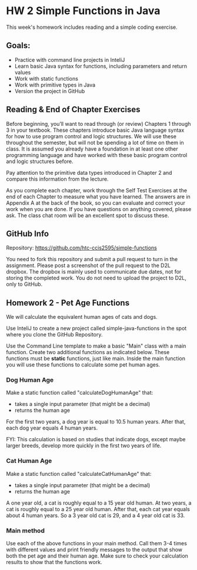 ---
---
# HW 2 Simple Functions in Java
This week's homework includes reading and a simple coding exercise.

## Goals:

- Practice with command line projects in InteliJ
- Learn basic Java syntax for functions, including parameters and return values
- Work with static functions
- Work with primitive types in Java
- Version the project in GitHub

## Reading & End of Chapter Exercises
Before beginning, you’ll want to read through (or review) Chapters 1 through 3 in your textbook. These chapters introduce basic Java language syntax for how to use program control and logic structures. We will use these throughout the semester, but will not be spending a lot of time on them in class.  It is assumed you already have a foundation in at least one other programming language and have worked with these basic program control and logic structures before.

Pay attention to the primitive data types introduced in Chapter 2 and compare this information from the lecture.

As you complete each chapter, work through the Self Test Exercises at the end of each Chapter to measure what you have learned. The answers are in Appendix A at the back of the book, so you can evaluate and correct your work when you are done. If you have questions on anything covered, please ask. The class chat room will be an excellent spot to discuss these.

## GitHub Info
Repository:  https://github.com/htc-ccis2595/simple-functions

You need to fork this repository and submit a pull request to turn in the assignment.  Please post a screenshot of the pull request to the D2L dropbox.  The dropbox is mainly used to communicate due dates, not for storing the completed work.  You do not need to upload the project to D2L, only to GitHub.

## Homework 2 - Pet Age Functions
We will calculate the equivalent human ages of cats and dogs.

Use InteliJ to create a new project called simple-java-functions in the spot where you clone the GitHub Repository.

Use the Command Line template to make a basic "Main" class with a main function.  Create two additional functions as indicated below. These functions must be __static__ functions, just like main.  Inside the main function you will use these functions to calculate some pet human ages.

### Dog Human Age
Make a static function called "calculateDogHumanAge" that:
 - takes a single input parameter (that might be a decimal)
 - returns the human age

For the first two years, a dog year is equal to 10.5 human years.
After that, each dog year equals 4 human years.

FYI: This calculation is based on studies that indicate dogs, except maybe larger breeds, develop more quickly in the first two years of life.

### Cat Human Age
Make a static function called "calculateCatHumanAge" that:
 - takes a single input parameter (that might be a decimal)
 - returns the human age

A one year old, a cat is roughly equal to a 15 year old human.
At two years, a cat is roughly equal to a 25 year old human.
After that, each cat year equals about 4 human years.  So a 3 year old cat is 29, and a 4 year old cat is 33.

### Main method
Use each of the above functions in your main method.  Call them 3-4 times with different values and print friendly messages to the output that show both the pet age and their human age.  Make sure to check your calculation results to show that the functions work.
